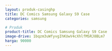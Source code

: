 ```yaml
---
layout: produk-casinghp
title: DC Comics Samsung Galaxy S9 Case
categories: samsung

# Produk
product-title: DC Comics Samsung Galaxy S9 Case
image-drive: 1bqzm3uWfyvgIhKUwV4cXhlfMSRJ8BLm7
harga: 90000
---
```

